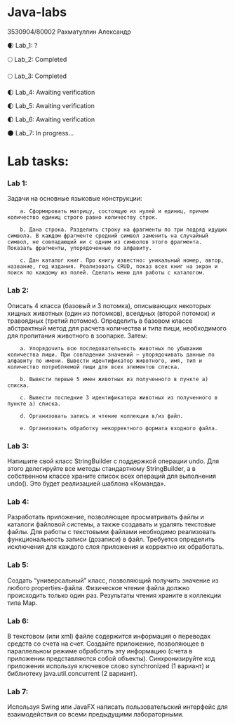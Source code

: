 # Java-labs  
3530904/80002
Рахматуллин Александр

🌒 Lab_1: ?

🌕 Lab_2: Completed

🌕 Lab_3: Completed

🌓 Lab_4: Awaiting verification

🌓 Lab_5: Awaiting verification

🌓 Lab_6: Awaiting verification

🌑 Lab_7: In progress...

# Lab tasks:
### Lab 1: 
Задачи на основные языковые конструкции:

        a. Сформировать матрицу, состоящую из нулей и единиц, причем количество единиц строго равно количеству строк.
        
        b. Дана строка. Разделить строку на фрагменты по три подряд идущих символа. В каждом фрагменте средний символ заменить на случайный символ, не совпадающий ни с одним из символов этого фрагмента. Показать фрагменты, упорядоченные по алфавиту.
        
        c. Дан каталог книг. Про книгу известно: уникальный номер, автор, название, год издания. Реализовать CRUD, показ всех книг на экран и поиск по каждому из полей. Сделать меню для работы с каталогом.
### Lab 2:
  Описать 4 класса (базовый и 3 потомка), описывающих некоторых хищных животных (один из потомков), всеядных (второй потомок) и травоядных (третий потомок). Определить в базовом классе абстрактный метод для расчета количества и типа пищи, необходимого для пропитания животного в зоопарке. Затем:
  
        a. Упорядочить всю последовательность животных по убыванию количества пищи. При совпадении значений – упорядочивать данные по алфавиту по имени. Вывести идентификатор животного, имя, тип и количество потребляемой пищи для всех элементов списка.
        
        b. Вывести первые 5 имен животных из полученного в пункте а) списка.
        
        c. Вывести последние 3 идентификатора животных из полученного в пункте а) списка.
        
        d. Организовать запись и чтение коллекции в/из файл.
        
        e. Организовать обработку некорректного формата входного файла.
### Lab 3: 
  Напишите свой класс StringBuilder с поддержкой операции undo. Для этого делегируйте все методы стандартному StringBuilder, а в собственном классе храните список всех операций для выполнения undo(). Это будет реализацией шаблона «Команда».
### Lab 4:
  Разработать приложение, позволяющее просматривать файлы и каталоги файловой системы, а также создавать и удалять текстовые файлы. Для работы с текстовыми файлами необходимо реализовать функциональность записи (дозаписи) в файл. Требуется определить исключения для каждого слоя приложения и корректно их обработать.
### Lab 5:
  Создать “универсальный” класс, позволяющий получить значение из любого properties-файла. Физическое чтение файла должно происходить только один раз. Результаты чтения храните в коллекции типа Map.
### Lab 6:
  В текстовом (или xml) файле содержится информация о переводах средств со счета на счет. Создайте приложение, позволяющее в параллельном режиме обработать эту информацию (счета в приложении представляются собой объекты). Синхронизируйте код приложения используя ключевое слово synchronized (1 вариант) и библиотеку java.util.concurrent (2 вариант).
### Lab 7:
  Используя Swing или JavaFX написать пользовательский интерфейс для взаимодействия со всеми предыдущими лабораторными.
